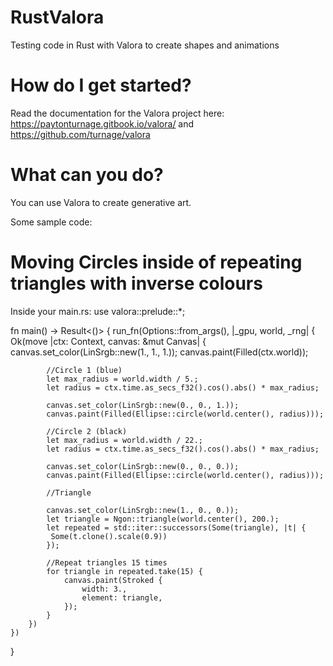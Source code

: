 # RustValora
Testing code in Rust with Valora to create shapes and animations

# How do I get started?
Read the documentation for the Valora project here: https://paytonturnage.gitbook.io/valora/ and https://github.com/turnage/valora

# What can you do?
You can use Valora to create generative art.

Some sample code:

# Moving Circles inside of repeating triangles with inverse colours
Inside your main.rs:
use valora::prelude::*;

fn main() -> Result<()> {
    run_fn(Options::from_args(), |_gpu, world, _rng| {
        Ok(move |ctx: Context, canvas: &mut Canvas| {
            canvas.set_color(LinSrgb::new(1., 1., 1.));
            canvas.paint(Filled(ctx.world));

            //Circle 1 (blue)
            let max_radius = world.width / 5.;
            let radius = ctx.time.as_secs_f32().cos().abs() * max_radius;

            canvas.set_color(LinSrgb::new(0., 0., 1.));
            canvas.paint(Filled(Ellipse::circle(world.center(), radius)));
            
            //Circle 2 (black)
            let max_radius = world.width / 22.;
            let radius = ctx.time.as_secs_f32().cos().abs() * max_radius;

            canvas.set_color(LinSrgb::new(0., 0., 0.));
            canvas.paint(Filled(Ellipse::circle(world.center(), radius)));
            
            //Triangle

            canvas.set_color(LinSrgb::new(1., 0., 0.));
            let triangle = Ngon::triangle(world.center(), 200.);
            let repeated = std::iter::successors(Some(triangle), |t| {
             Some(t.clone().scale(0.9))
            });
            
            //Repeat triangles 15 times
            for triangle in repeated.take(15) {
                canvas.paint(Stroked {
                    width: 3.,
                    element: triangle,
                });
            }
        })
    })
}

